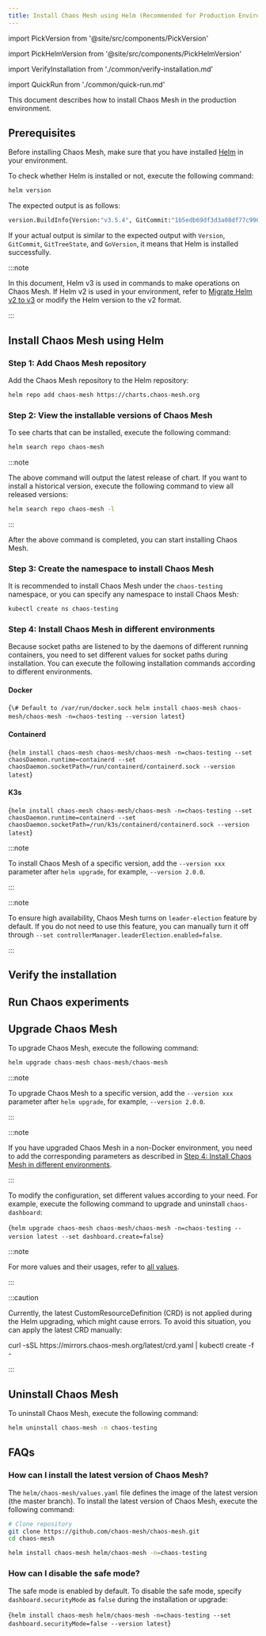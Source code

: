```yaml
---
title: Install Chaos Mesh using Helm (Recommended for Production Environments)
---
```


import PickVersion from '@site/src/components/PickVersion'

import PickHelmVersion from '@site/src/components/PickHelmVersion'

import VerifyInstallation from './common/verify-installation.md'

import QuickRun from './common/quick-run.md'

This document describes how to install Chaos Mesh in the production environment.

## Prerequisites

Before installing Chaos Mesh, make sure that you have installed [Helm](https://helm.sh/docs/intro/install/) in your environment.

To check whether Helm is installed or not, execute the following command:

```bash
helm version
```

The expected output is as follows:

```bash
version.BuildInfo{Version:"v3.5.4", GitCommit:"1b5edb69df3d3a08df77c9902dc17af864ff05d1", GitTreeState:"dirty", GoVersion: "go1.16.3"}
```

If your actual output is similar to the expected output with `Version`, `GitCommit`, `GitTreeState`, and `GoVersion`, it means that Helm is installed successfully.

:::note

In this document, Helm v3 is used in commands to make operations on Chaos Mesh. If Helm v2 is used in your environment, refer to [Migrate Helm v2 to v3](https://helm.sh/docs/topics/v2_v3_migration/) or modify the Helm version to the v2 format.

:::

## Install Chaos Mesh using Helm

### Step 1: Add Chaos Mesh repository

Add the Chaos Mesh repository to the Helm repository:

```bash
helm repo add chaos-mesh https://charts.chaos-mesh.org
```

### Step 2: View the installable versions of Chaos Mesh

To see charts that can be installed, execute the following command:

```bash
helm search repo chaos-mesh
```

:::note

The above command will output the latest release of chart. If you want to install a historical version, execute the following command to view all released versions:

```bash
helm search repo chaos-mesh -l
```

:::

After the above command is completed, you can start installing Chaos Mesh.

### Step 3: Create the namespace to install Chaos Mesh

It is recommended to install Chaos Mesh under the `chaos-testing` namespace, or you can specify any namespace to install Chaos Mesh:

```bash
kubectl create ns chaos-testing
```

### Step 4: Install Chaos Mesh in different environments

Because socket paths are listened to by the daemons of different running containers, you need to set different values for socket paths during installation. You can execute the following installation commands according to different environments.

#### Docker

<!-- prettier-ignore -->
<PickHelmVersion className="language-bash">{`\# Default to /var/run/docker.sock
helm install chaos-mesh chaos-mesh/chaos-mesh -n=chaos-testing --version latest`}
</PickHelmVersion>

#### Containerd

<PickHelmVersion className="language-bash">{`helm install chaos-mesh chaos-mesh/chaos-mesh -n=chaos-testing --set chaosDaemon.runtime=containerd --set chaosDaemon.socketPath=/run/containerd/containerd.sock --version latest`}</PickHelmVersion>

#### K3s

<PickHelmVersion className="language-bash">{`helm install chaos-mesh chaos-mesh/chaos-mesh -n=chaos-testing --set chaosDaemon.runtime=containerd --set chaosDaemon.socketPath=/run/k3s/containerd/containerd.sock --version latest`}</PickHelmVersion>

:::note

To install Chaos Mesh of a specific version, add the `--version xxx` parameter after `helm upgrade`, for example, `--version 2.0.0`.

:::

:::note

To ensure high availability, Chaos Mesh turns on `leader-election` feature by default. If you do not need to use this feature, you can manually turn it off through `--set controllerManager.leaderElection.enabled=false`.

:::

## Verify the installation

<VerifyInstallation />

## Run Chaos experiments

<QuickRun />

## Upgrade Chaos Mesh

To upgrade Chaos Mesh, execute the following command:

```bash
helm upgrade chaos-mesh chaos-mesh/chaos-mesh
```

:::note

To upgrade Chaos Mesh to a specific version, add the `--version xxx` parameter after `helm upgrade`, for example, `--version 2.0.0`.

:::

:::note

If you have upgraded Chaos Mesh in a non-Docker environment, you need to add the corresponding parameters as described in [Step 4: Install Chaos Mesh in different environments](#step-4-install-chaos-mesh-in-different-environments).

:::

To modify the configuration, set different values according to your need. For example, execute the following command to upgrade and uninstall `chaos-dashboard`:

<PickHelmVersion className="language-bash">{`helm upgrade chaos-mesh chaos-mesh/chaos-mesh -n=chaos-testing --version latest --set dashboard.create=false`}</PickHelmVersion>

:::note

For more values and their usages, refer to [all values](https://github.com/chaos-mesh/chaos-mesh/blob/master/helm/chaos-mesh/values.yaml).

:::

:::caution

Currently, the latest CustomResourceDefinition (CRD) is not applied during the Helm upgrading, which might cause errors. To avoid this situation, you can apply the latest CRD manually:

<PickVersion>
curl -sSL https://mirrors.chaos-mesh.org/latest/crd.yaml | kubectl create -f -
</PickVersion>

:::

## Uninstall Chaos Mesh

To uninstall Chaos Mesh, execute the following command:

```bash
helm uninstall chaos-mesh -n chaos-testing
```

## FAQs

### How can I install the latest version of Chaos Mesh?

The `helm/chaos-mesh/values.yaml` file defines the image of the latest version (the master branch). To install the latest version of Chaos Mesh, execute the following command:

```bash
# Clone repository
git clone https://github.com/chaos-mesh/chaos-mesh.git
cd chaos-mesh

helm install chaos-mesh helm/chaos-mesh -n=chaos-testing
```

### How can I disable the safe mode?

The safe mode is enabled by default. To disable the safe mode, specify `dashboard.securityMode` as `false` during the installation or upgrade:

<PickHelmVersion className="language-bash">{`helm install chaos-mesh helm/chaos-mesh -n=chaos-testing --set dashboard.securityMode=false --version latest`}</PickHelmVersion>
